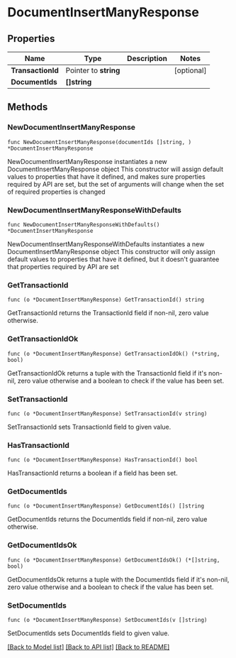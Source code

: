 # DocumentInsertManyResponse

## Properties

Name | Type | Description | Notes
------------ | ------------- | ------------- | -------------
**TransactionId** | Pointer to **string** |  | [optional] 
**DocumentIds** | **[]string** |  | 

## Methods

### NewDocumentInsertManyResponse

`func NewDocumentInsertManyResponse(documentIds []string, ) *DocumentInsertManyResponse`

NewDocumentInsertManyResponse instantiates a new DocumentInsertManyResponse object
This constructor will assign default values to properties that have it defined,
and makes sure properties required by API are set, but the set of arguments
will change when the set of required properties is changed

### NewDocumentInsertManyResponseWithDefaults

`func NewDocumentInsertManyResponseWithDefaults() *DocumentInsertManyResponse`

NewDocumentInsertManyResponseWithDefaults instantiates a new DocumentInsertManyResponse object
This constructor will only assign default values to properties that have it defined,
but it doesn't guarantee that properties required by API are set

### GetTransactionId

`func (o *DocumentInsertManyResponse) GetTransactionId() string`

GetTransactionId returns the TransactionId field if non-nil, zero value otherwise.

### GetTransactionIdOk

`func (o *DocumentInsertManyResponse) GetTransactionIdOk() (*string, bool)`

GetTransactionIdOk returns a tuple with the TransactionId field if it's non-nil, zero value otherwise
and a boolean to check if the value has been set.

### SetTransactionId

`func (o *DocumentInsertManyResponse) SetTransactionId(v string)`

SetTransactionId sets TransactionId field to given value.

### HasTransactionId

`func (o *DocumentInsertManyResponse) HasTransactionId() bool`

HasTransactionId returns a boolean if a field has been set.

### GetDocumentIds

`func (o *DocumentInsertManyResponse) GetDocumentIds() []string`

GetDocumentIds returns the DocumentIds field if non-nil, zero value otherwise.

### GetDocumentIdsOk

`func (o *DocumentInsertManyResponse) GetDocumentIdsOk() (*[]string, bool)`

GetDocumentIdsOk returns a tuple with the DocumentIds field if it's non-nil, zero value otherwise
and a boolean to check if the value has been set.

### SetDocumentIds

`func (o *DocumentInsertManyResponse) SetDocumentIds(v []string)`

SetDocumentIds sets DocumentIds field to given value.



[[Back to Model list]](../README.md#documentation-for-models) [[Back to API list]](../README.md#documentation-for-api-endpoints) [[Back to README]](../README.md)


